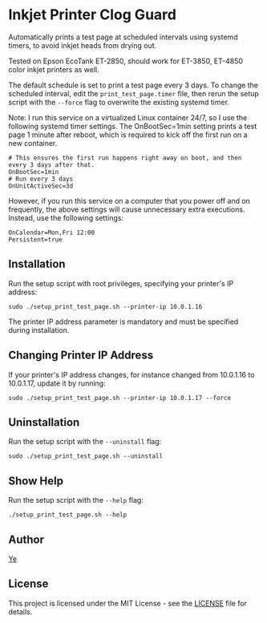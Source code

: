 # Inkjet Printer Clog Guard

Automatically prints a test page at scheduled intervals using systemd timers, to avoid inkjet heads from drying out.

Tested on Epson EcoTank ET-2850, should work for ET-3850, ET-4850 color inkjet printers as well. 

The default schedule is set to print a test page every 3 days. To change the scheduled interval, edit the `print_test_page.timer` file, then rerun the setup script with the `--force` flag to overwrite the existing systemd timer. 

Note: I run this service on a virtualized Linux container 24/7, so I use the following systemd timer settings. The OnBootSec=1min setting prints a test page 1 minute after reboot, which is required to kick off the first run on a new container.
```
# This ensures the first run happens right away on boot, and then every 3 days after that.
OnBootSec=1min
# Run every 3 days
OnUnitActiveSec=3d
```
However, if you run this service on a computer that you power off and on frequently, the above settings will cause unnecessary extra executions. Instead, use the following settings:
```
OnCalendar=Mon,Fri 12:00
Persistent=true
```

## Installation

Run the setup script with root privileges, specifying your printer's IP address:
   ```
   sudo ./setup_print_test_page.sh --printer-ip 10.0.1.16
   ```

The printer IP address parameter is mandatory and must be specified during installation.

## Changing Printer IP Address

If your printer's IP address changes, for instance changed from 10.0.1.16 to 10.0.1.17, update it by running:
   ```
   sudo ./setup_print_test_page.sh --printer-ip 10.0.1.17 --force
   ```

## Uninstallation

Run the setup script with the `--uninstall` flag:
   ```
   sudo ./setup_print_test_page.sh --uninstall
   ```

## Show Help

Run the setup script with the `--help` flag:
   ```
   ./setup_print_test_page.sh --help
   ```

## Author

[Ye](https://github.com/Ye99)

## License

This project is licensed under the MIT License - see the [LICENSE](LICENSE) file for details.
